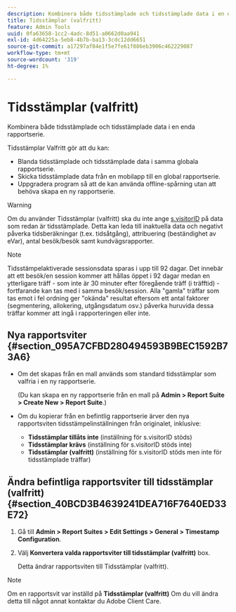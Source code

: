 ```yaml
---
description: Kombinera både tidsstämplade och tidsstämplade data i en enda rapportserie.
title: Tidsstämplar (valfritt)
feature: Admin Tools
uuid: 0fa63658-1cc2-4adc-8d51-a0662d0aa941
exl-id: 4d64225a-5eb8-4b7b-ba13-3cdc12dd6651
source-git-commit: a17297af84e1f5e7fe61f886eb3906c462229087
workflow-type: tm+mt
source-wordcount: '319'
ht-degree: 1%

---
```


# Tidsstämplar (valfritt)

Kombinera både tidsstämplade och tidsstämplade data i en enda rapportserie.

Tidsstämplar Valfritt gör att du kan:

* Blanda tidsstämplade och tidsstämplade data i samma globala rapportserie.
* Skicka tidsstämplade data från en mobilapp till en global rapportserie.
* Uppgradera program så att de kan använda offline-spårning utan att behöva skapa en ny rapportserie.

>[!WARNING]
>
>Om du använder Tidsstämplar (valfritt) ska du inte ange [s.visitorID](/help/implement/vars/config-vars/visitorid.md) på data som redan är tidsstämplade. Detta kan leda till inaktuella data och negativt påverka tidsberäkningar (t.ex. tidsåtgång), attribuering (beständighet av eVar), antal besök/besök samt kundvägsrapporter.

>[!NOTE]
>
>Tidsstämpelaktiverade sessionsdata sparas i upp till 92 dagar. Det innebär att ett besök/en session kommer att hållas öppet i 92 dagar medan en ytterligare träff - som inte är 30 minuter efter föregående träff (i träfftid) - fortfarande kan tas med i samma besök/session. Alla &quot;gamla&quot; träffar som tas emot i fel ordning ger &quot;okända&quot; resultat eftersom ett antal faktorer (segmentering, allokering, utgångsdatum osv.) påverka huruvida dessa träffar kommer att ingå i rapporteringen eller inte.

## Nya rapportsviter {#section_095A7CFBD280494593B9BEC1592B73A6}

* Om det skapas från en mall används som standard tidsstämplar som valfria i en ny rapportserie.

   (Du kan skapa en ny rapportserie från en mall på **Admin > Report Suite > Create New > Report Suite**.)
* Om du kopierar från en befintlig rapportserie ärver den nya rapportsviten tidsstämpelinställningen från originalet, inklusive:

   * **Tidsstämplar tillåts inte** (inställning för s.visitorID stöds)
   * **Tidsstämplar krävs** (inställning för s.visitorID stöds inte)
   * **Tidsstämplar (valfritt)** (inställning för s.visitorID stöds men inte för tidsstämplade träffar)

## Ändra befintliga rapportsviter till tidsstämplar (valfritt) {#section_40BCD3B4639241DEA716F7640ED33E72}

1. Gå till **Admin > Report Suites > Edit Settings > General > Timestamp Configuration**.
1. Välj **Konvertera valda rapportsviter till tidsstämplar (valfritt)** box.

   Detta ändrar rapportsviten till Tidsstämplar (valfritt).

>[!NOTE]
>
>Om en rapportsvit var inställd på **Tidsstämplar (valfritt)** Om du vill ändra detta till något annat kontaktar du Adobe Client Care.
